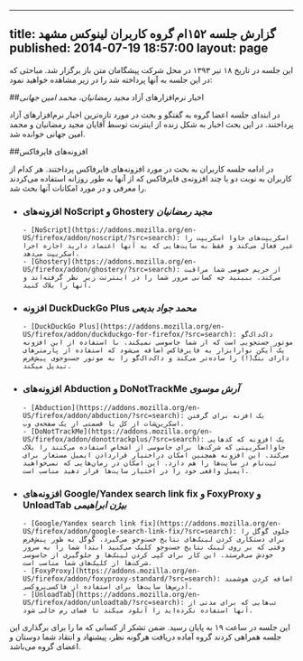 ----------
title: گزارش جلسه ۱۵۲ام گروه کاربران لینوکس مشهد
published: 2014-07-19 18:57:00
layout: page
----------
این جلسه در تاریخ ۱۸ تیر ۱۳۹۳ در محل شرکت پیشگامان متن باز برگزار شد. مباحثی که در این جلسه به آنها پرداخته شد را در زیر مشاهده خواهید نمود:  
<!--more-->

##اخبار نرم‌افزارهای آزاد *مجید رمضانیان، محمد امین جهانی*

در ابتدای جلسه اعضا گروه به گفتگو و بحث در مورد تازه‌ترین اخبار نرم‌افزارهای آزاد پرداختند. در این بحث اخبار به شکل زنده از اینترنت توسط آقایان مجید رمضانیان و محمد امین جهانی خوانده شد.

##افزونه‌های فایرفاکس
    
در ادامه جلسه کاربران به بحث در مورد افزونه‌های فایرفاکس پرداختند. هر کدام از کاربران به نوبت دو یا چند افزونه‌ی فایرفاکس که از آنها به طور روزانه استفاده می‌کردند را معرفی و در مورد امکانات آنها بحث شد.  


* ### افزونه‌های NoScript و Ghostery *مجید رمضانیان*

      - [NoScript](https://addons.mozilla.org/en-US/firefox/addon/noscript/?src=search): اسکریپت‌های جاوا اسکریپت را غیر فعال می‌کند و فقط به سایت‌هایی که به آنها اعتماد دارید اجازه اجرا اسکریپت می‌دهد.
      - [Ghostery](https://addons.mozilla.org/en-US/firefox/addon/ghostery/?src=search): از حریم خصوصی شما مراقبت می‌کند. ببینید چه کسانی مرور شما را در اینترنت زیر نظر گرفته‌اند و آنها را بلاک کنید.

* ### افزونه‌ DuckDuckGo Plus *محمد جواد بدیعی*

      - [DuckDuckGo Plus](https://addons.mozilla.org/en-US/firefox/addon/duckduckgo-for-firefox/?src=search): داک‌داک‌گو موتور جستجویی است که از شما جاسوسی نمیکند. با استفاده از این افزونه یک آیکن نوارابزار به فایرفاکس اضافه می‌شود که استفاده از پارمترهای دارای بنگ(!) را ساده‌تر می‌کند و داک‌داک‌گو را به موتور جست‌وجوی پیش‌فرض تبدیل میکند.

* ### افزونه‌های Abduction و DoNotTrackMe *آرش موسوی*

      - [Abduction](https://addons.mozilla.org/en-US/firefox/addon/abduction/?src=search): یک افزنه برای گرفتن اسکرین‌شات از کل یا قسمتی از یک صفحه‌ی وب.
      - [DoNotTrackMe](https://addons.mozilla.org/en-US/firefox/addon/donottrackplus/?src=search): یک افزونه که کدهایی جاوااسکریپتی که شرکت‌ها برای جاسوسی از اشخاص استفاده می‌کنند را بلاک می‌کند. این افزونه همچنین امکان دراختیار قراردادن ایمیل مستعار برای ثبت‌نام در سایت‌ها را هم دارد. این امکان در زمان‌هایی که نمی‌خواهید ایمیل واقعی خود را در اختیار سایت‌ها قرار دهید مناسب است.

* ### افزونه‌های Google/Yandex search link fix و FoxyProxy و UnloadTab *بیژن ابراهیمی*

      - [Google/Yandex search link fix](https://addons.mozilla.org/en-US/firefox/addon/google-search-link-fix/?src=search): جلوی گوگل را برای دستکاری کردن لینک‌های نتایج جست‌وجو می‌گیرد. گوگل به طور پیش‌فرض وقتی که بر روی لینک نتایج جست‌وجو کلیک می‌کنید ابتدا شما را به سرور خودش می‌فرستد. این کار برای کپی کردن لینک‌ها و جلوگیری از جاسوسی شرکت‌ها از کلیک‌های شما مناسب است.
      - [FoxyProxy](https://addons.mozilla.org/en-US/firefox/addon/foxyproxy-standard/?src=search): اضافه کردن هوشمند آدرس‌ها سایت‌ها برای استفاده از فاکسی‌پروکسی.
      - [UnloadTab](https://addons.mozilla.org/en-US/firefox/addon/unloadtab/?src=search): تب‌هایی که برای مدتی از آنها استفاده نکرده‌اید را آنلود میکند تا فضای رم خالی شود.

این جلسه در ساعت ۱۹ به پایان رسید. ضمن تشکر از کسانی که ما را برای برگذاری این جلسه همراهی کردند گروه آماده دریافت هرگونه نظر، پیشنهاد و انتقاد شما دوستان و اعضای گروه می‌باشد.

